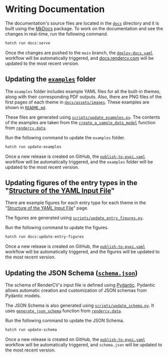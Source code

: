 # Writing Documentation

The documentation's source files are located in the [`docs`](https://github.com/rendercv/rendercv/tree/main/docs) directory and it is built using the [MkDocs](https://github.com/mkdocs/mkdocs) package. To work on the documentation and see the changes in real-time, run the following command.

```bash
hatch run docs:serve
```

Once the changes are pushed to the `main` branch, the [`deploy-docs.yaml`](https://github.com/rendercv/rendercv/blob/main/.github/workflows/deploy-docs.yaml) workflow will be automatically triggered, and [docs.rendercv.com](https://docs.rendercv.com/) will be updated to the most recent version.


## Updating the [`examples`](https://github.com/rendercv/rendercv/tree/main/examples) folder

The `examples` folder includes example YAML files for all the built-in themes, along with their corresponding PDF outputs. Also, there are PNG files of the first pages of each theme in [`docs/assets/images`](https://github.com/rendercv/rendercv/tree/main/docs/assets/images). These examples are shown in [`README.md`](https://github.com/rendercv/rendercv/blob/main/README.md).

These files are generated using [`scripts/update_examples.py`](https://github.com/rendercv/rendercv/blob/main/scripts/update_examples.py). The contents of the examples are taken from the [`create_a_sample_data_model`](https://docs.rendercv.com/reference/data/#rendercv.data.create_a_sample_data_model) function from [`rendercv.data`](https://docs.rendercv.com/reference/data/).

Run the following command to update the `examples` folder.

```bash
hatch run update-examples
```

Once a new release is created on GitHub, the [`publish-to-pypi.yaml`](https://github.com/rendercv/rendercv/blob/main/.github/workflows/publish-to-pypi.yaml) workflow will be automatically triggered, and the `examples` folder will be updated to the most recent version.

## Updating figures of the entry types in the "[Structure of the YAML Input File](../user_guide/structure_of_the_yaml_input_file.md)"

There are example figures for each entry type for each theme in the "[Structure of the YAML Input File](../user_guide/structure_of_the_yaml_input_file.md)" page.

The figures are generated using [`scripts/update_entry_figures.py`](https://github.com/rendercv/rendercv/blob/main/scripts/update_entry_figures.py). 

Run the following command to update the figures.

```bash
hatch run docs:update-entry-figures
```

Once a new release is created on GitHub, the [`publish-to-pypi.yaml`](https://github.com/rendercv/rendercv/blob/main/.github/workflows/publish-to-pypi.yaml) workflow will be automatically triggered, and the figures will be updated to the most recent version.

## Updating the JSON Schema ([`schema.json`](https://github.com/rendercv/rendercv/blob/main/schema.json))

The schema of RenderCV's input file is defined using [Pydantic](https://docs.pydantic.dev/latest/). Pydantic allows automatic creation and customization of JSON schemas from Pydantic models.

The JSON Schema is also generated using [`scripts/update_schema.py`](https://github.com/rendercv/rendercv/blob/main/scripts/update_schema.py). It uses [`generate_json_schema`](https://docs.rendercv.com/reference/data/#rendercv.data.generate_json_schema) function from [`rendercv.data`](https://docs.rendercv.com/reference/data/).

Run the following command to update the JSON Schema.

```bash
hatch run update-schema
```

Once a new release is created on GitHub, the [`publish-to-pypi.yaml`](https://github.com/rendercv/rendercv/blob/main/.github/workflows/publish-to-pypi.yaml) workflow will be automatically triggered, and `schema.json` will be updated to the most recent version.
